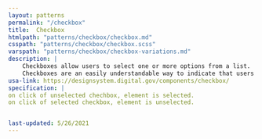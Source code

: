 ```yaml
---
layout: patterns
permalink: "/checkbox"
title:  Checkbox
htmlpath: "patterns/checkbox/checkbox.md"
csspath: "patterns/checkbox/checkbox.scss"
varspath: "patterns/checkbox/checkbox-variations.md"
description: |
    Checkboxes allow users to select one or more options from a list.
    Checkboxes are an easily understandable way to indicate that users can select one or more answers to a question or items from a list. They’re always followed by a label or instructions that clearly indicate what checking the box represents." 
usa-link: https://designsystem.digital.gov/components/checkbox/
specification: |
on click of unselected chechbox, element is selected.
on click of selected checkbox, element is unselected.


last-updated: 5/26/2021
---
```

<!--- if extra information is needed for this pattern, write here in Markdown. -->
<!--- to learn markdown format go to https://docs.github.com/en/github/writing-on-github/basic-writing-and-formatting-syntax -->


